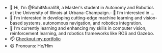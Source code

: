 - 👋 Hi, I’m @RohitMurali18, a Master's student in Autonomy and Robotics at the University of Illinois at Urbana-Champaign.- 👀 I’m interested in ...
- 👀 I’m interested in developing cutting-edge machine learning and vision-based systems, autonomous navigation, and robotics integration.
- 🌱 I’m currently learning and enhancing my skills in computer vision, reinforcement learning, and robotics frameworks like ROS and Gazebo.
- 📫 [Checkout my portfolio](https://rohitmurali18.github.io./)
- 😄 Pronouns: He/Him
<!---
RohitMurali18/RohitMurali18 is a ✨ special ✨ repository because its `README.md` (this file) appears on your GitHub profile.
You can click the Preview link to take a look at your changes.
--->
